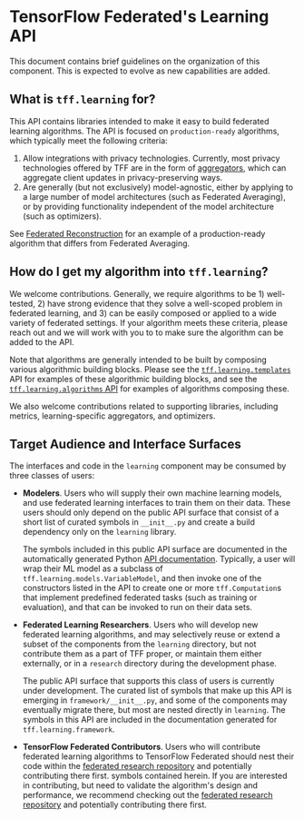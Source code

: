 # TensorFlow Federated's Learning API

This document contains brief guidelines on the organization of this component.
This is expected to evolve as new capabilities are added.

## What is `tff.learning` for?

This API contains libraries intended to make it easy to build federated learning
algorithms. The API is focused on `production-ready` algorithms, which typically
meet the following criteria:

1.  Allow integrations with privacy technologies. Currently, most privacy
    technologies offered by TFF are in the form of
    [aggregators](https://www.tensorflow.org/federated/api_docs/python/tff/aggregators),
    which can aggregate client updates in privacy-preserving ways.
2.  Are generally (but not exclusively) model-agnostic, either by applying to a
    large number of model architectures (such as Federated Averaging), or by
    providing functionality independent of the model architecture (such as
    optimizers).

See
[Federated Reconstruction](https://www.tensorflow.org/federated/api_docs/python/tff/learning/reconstruction)
for an example of a production-ready algorithm that differs from Federated
Averaging.

## How do I get my algorithm into `tff.learning`?

We welcome contributions. Generally, we require algorithms to be 1) well-tested,
2) have strong evidence that they solve a well-scoped problem in federated
learning, and 3) can be easily composed or applied to a wide variety of
federated settings. If your algorithm meets these criteria, please reach out and
we will work with you to to make sure the algorithm can be added to the API.

Note that algorithms are generally intended to be built by composing various
algorithmic building blocks. Please see the
[`tff.learning.templates`](https://www.tensorflow.org/federated/api_docs/python/tff/learning/templates)
API for examples of these algorithmic building blocks, and see the
[`tff.learning.algorithms` API](https://www.tensorflow.org/federated/api_docs/python/tff/learning/algorithms)
for examples of algorithms composing these.

We also welcome contributions related to supporting libraries, including
metrics, learning-specific aggregators, and optimizers.

## Target Audience and Interface Surfaces

The interfaces and code in the `learning` component may be consumed by three
classes of users:

*   **Modelers**. Users who will supply their own machine learning models, and
    use federated learning interfaces to train them on their data. These users
    should only depend on the public API surface that consist of a short list of
    curated symbols in `__init__.py` and create a build dependency only on the
    `learning` library.

    The symbols included in this public API surface are documented in the
    automatically generated Python
    [API documentation](https://www.tensorflow.org/federated/api_docs/python/tff).
    Typically, a user will wrap their ML model as a subclass of
    `tff.learning.models.VariableModel`, and then invoke one of the constructors
    listed in the API to create one or more `tff.Computation`s that implement
    predefined federated tasks (such as training or evaluation), and that can be
    invoked to run on their data sets.

*   **Federated Learning Researchers**. Users who will develop new federated
    learning algorithms, and may selectively reuse or extend a subset of the
    components from the `learning` directory, but not contribute them as a part
    of TFF proper, or maintain them either externally, or in a `research`
    directory during the development phase.

    The public API surface that supports this class of users is currently under
    development. The curated list of symbols that make up this API is emerging
    in `framework/__init__.py`, and some of the components may eventually
    migrate there, but most are nested directly in `learning`. The symbols in
    this API are included in the documentation generated for
    `tff.learning.framework`.

*   **TensorFlow Federated Contributors**. Users who will contribute federated
    learning algorithms to TensorFlow Federated should nest their code within
    the
    [federated research repository](https://github.com/google-research/federated)
    and potentially contributing there first. symbols contained herein. If you
    are interested in contributing, but need to validate the algorithm's design
    and performance, we recommend checking out the
    [federated research repository](https://github.com/google-research/federated)
    and potentially contributing there first.
